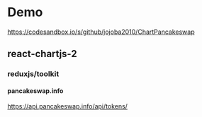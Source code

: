 # Demo

https://codesandbox.io/s/github/jojoba2010/ChartPancakeswap

## react-chartjs-2

### reduxjs/toolkit

#### pancakeswap.info
https://api.pancakeswap.info/api/tokens/

